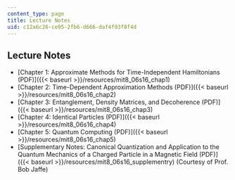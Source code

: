 ```yaml
---
content_type: page
title: Lecture Notes
uid: c12a6c26-ce95-2fb6-d666-daf4f93f8f4d
---
```


Lecture Notes
-------------

*   [Chapter 1: Approximate Methods for Time-Independent Hamiltonians (PDF)]({{< baseurl >}}/resources/mit8_06s16_chap1)
*   [Chapter 2: Time-Dependent Approximation Methods (PDF)]({{< baseurl >}}/resources/mit8_06s16_chap2)
*   [Chapter 3: Entanglement, Density Matrices, and Decoherence (PDF)]({{< baseurl >}}/resources/mit8_06s16_chap3)
*   [Chapter 4: Identical Particles (PDF)]({{< baseurl >}}/resources/mit8_06s16_chap4)
*   [Chapter 5: Quantum Computing (PDF)]({{< baseurl >}}/resources/mit8_06s16_chap5)
*   [Supplementary Notes: Canonical Quantization and Application to the Quantum Mechanics of a Charged Particle in a Magnetic Field (PDF)]({{< baseurl >}}/resources/mit8_06s16_supplementry) (Courtesy of Prof. Bob Jaffe)